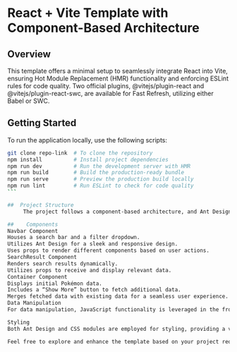 # React + Vite Template with Component-Based Architecture

## Overview

This template offers a minimal setup to seamlessly integrate React into Vite, ensuring Hot Module Replacement (HMR) functionality and enforcing ESLint rules for code quality. Two official plugins, @vitejs/plugin-react and @vitejs/plugin-react-swc, are available for Fast Refresh, utilizing either Babel or SWC.

## Getting Started

To run the application locally, use the following scripts:

````bash
git clone repo-link  # To clone the repository
npm install          # Install project dependencies
npm run dev          # Run the development server with HMR
npm run build        # Build the production-ready bundle
npm run serve        # Preview the production build locally
npm run lint         # Run ESLint to check for code quality
```

##  Project Structure
     The project follows a component-based architecture, and Ant Design is employed for a consistent and responsive UI. Notably, a separate component is created for the navigation bar, featuring a search bar and filter dropdown. The navigation bar component utilizes props to dynamically render two different components: one for displaying search results and another for the main container, showcasing initial Pokémon data.

##    Components
Navbar Component
Houses a search bar and a filter dropdown.
Utilizes Ant Design for a sleek and responsive design.
Uses props to render different components based on user actions.
SearchResult Component
Renders search results dynamically.
Utilizes props to receive and display relevant data.
Container Component
Displays initial Pokémon data.
Includes a “Show More” button to fetch additional data.
Merges fetched data with existing data for a seamless user experience.
Data Manipulation
For data manipulation, JavaScript functionality is leveraged in the frontend. The filter method of the array is used for dynamic data display, ensuring a smooth and responsive application.

Styling
Both Ant Design and CSS modules are employed for styling, providing a visually appealing and modular structure to the application.

Feel free to explore and enhance the template based on your project requirements. Happy coding!
````
